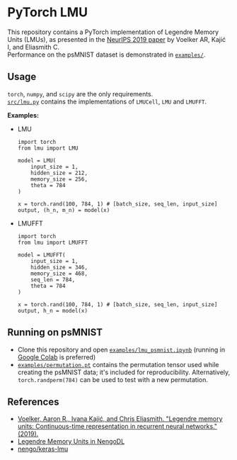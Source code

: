 # PyTorch LMU
This repository contains a PyTorch implementation of Legendre Memory Units (LMUs), as presented in the [NeurIPS 2019 paper](https://papers.nips.cc/paper/9689-legendre-memory-units-continuous-time-representation-in-recurrent-neural-networks) by Voelker AR, Kajić I, and Eliasmith C.  
Performance on the psMNIST dataset is demonstrated in [`examples/`](examples).

## Usage
`torch`, `numpy`, and `scipy` are the only requirements.  
[`src/lmu.py`](src/lmu.py) contains the implementations of `LMUCell`, `LMU` and `LMUFFT`.  
  
**Examples:**

- LMU
    ```python3
    import torch
    from lmu import LMU

    model = LMU(
        input_size = 1,
        hidden_size = 212,
        memory_size = 256,
        theta = 784
    )

    x = torch.rand(100, 784, 1) # [batch_size, seq_len, input_size]
    output, (h_n, m_n) = model(x)
    ```

- LMUFFT
    ```python3
    import torch
    from lmu import LMUFFT

    model = LMUFFT(
        input_size = 1,
        hidden_size = 346,
        memory_size = 468, 
        seq_len = 784, 
        theta = 784
    )

    x = torch.rand(100, 784, 1) # [batch_size, seq_len, input_size]
    output, h_n = model(x)
    ```

## Running on psMNIST
- Clone this repository and open [`examples/lmu_psmnist.ipynb`](examples/lmu_psmnist.ipynb) (running in [Google Colab](https://colab.research.google.com/) is preferred)
- [`examples/permutation.pt`](examples/permutation.pt) contains the permutation tensor used while creating the psMNIST data; it's included for reproducibility. Alternatively, `torch.randperm(784)` can be used to test with a new permutation.  

## References
- [Voelker, Aaron R., Ivana Kajić, and Chris Eliasmith. "Legendre memory units: Continuous-time representation in recurrent neural networks." (2019).](https://papers.nips.cc/paper/9689-legendre-memory-units-continuous-time-representation-in-recurrent-neural-networks)
- [Legendre Memory Units in NengoDL](https://www.nengo.ai/nengo-dl/examples/lmu.html)
- [nengo/keras-lmu](https://github.com/nengo/keras-lmu)
